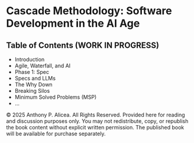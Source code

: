 # Cascade Methodology: Software Development in the AI Age

## Table of Contents (WORK IN PROGRESS)
- Introduction
- Agile, Waterfall, and AI
- Phase 1: Spec
- Specs and LLMs
- The Why Down
- Breaking Silos
- Minimum Solved Problems (MSP)
- ...


© 2025 Anthony P. Alicea. All Rights Reserved.
Provided here for reading and discussion purposes only.
You may not redistribute, copy, or republish the book content without explicit written permission.
The published book will be available for purchase separately.